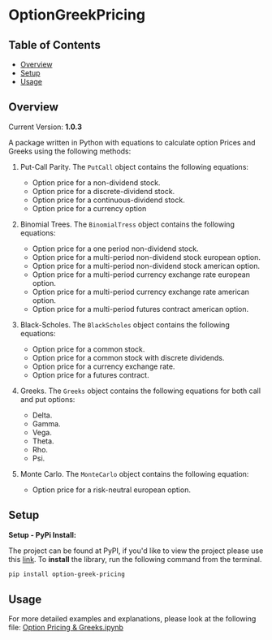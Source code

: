 # OptionGreekPricing

## Table of Contents

- [Overview](#overview)
- [Setup](#setup)
- [Usage](#usage)


## Overview

Current Version: **1.0.3**

A package written in Python with equations to calculate option Prices and Greeks  using the following methods: 

1. Put-Call Parity. The `PutCall` object contains the following equations:
   - Option price for a non-dividend stock.
   - Option price for a discrete-dividend stock.
   - Option price for a continuous-dividend stock.
   - Option price for a currency option

2. Binomial Trees. The `BinomialTress` object contains the following equations:
   - Option price for a one period non-dividend stock.
   - Option price for a multi-period non-dividend stock european option.
   - Option price for a multi-period non-dividend stock american option.
   - Option price for a multi-period currency exchange rate european option.
   - Option price for a multi-period currency exchange rate american option.
   - Option price for a multi-period futures contract american option.
   
3. Black-Scholes. The `BlackScholes` object contains the following equations:
   - Option price for a common stock.
   - Option price for a common stock with discrete dividends.
   - Option price for a currency exchange rate.
   - Option price for a futures contract.
   
4. Greeks. The `Greeks` object contains the following equations for both call and put options:
   - Delta.
   - Gamma.
   - Vega.
   - Theta.
   - Rho.
   - Psi.
   
5. Monte Carlo. The `MonteCarlo` object contains the following equation:
   - Option price for a risk-neutral european option.
   
## Setup

**Setup - PyPi Install:**

The project can be found at PyPI, if you'd like to view the project please use this
[link](https://pypi.org/project/python-trading-robot/). To **install** the library,
run the following command from the terminal.

```bash
pip install option-greek-pricing
```


## Usage

For more detailed examples and explanations, please look at the following file: [Option Pricing & Greeks.ipynb](https://github.com/mh2rashi/OptionGreeksPricing/blob/main/Option%20Pricing%20%26%20Greeks.ipynb)
